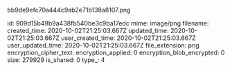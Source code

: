 bb9de9efc70a444c9ab2e71b138a8107.png

id: 909d15b49b9a438fb540be3c9ba17edc
mime: image/png
filename: 
created_time: 2020-10-02T21:25:03.667Z
updated_time: 2020-10-02T21:25:03.667Z
user_created_time: 2020-10-02T21:25:03.667Z
user_updated_time: 2020-10-02T21:25:03.667Z
file_extension: png
encryption_cipher_text: 
encryption_applied: 0
encryption_blob_encrypted: 0
size: 279929
is_shared: 0
type_: 4